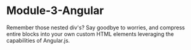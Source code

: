 # Module-3-Angular
Remember those nested div's? Say goodbye to worries, and compress entire blocks into your own custom HTML elements leveraging the capabilities of Angular.js.
